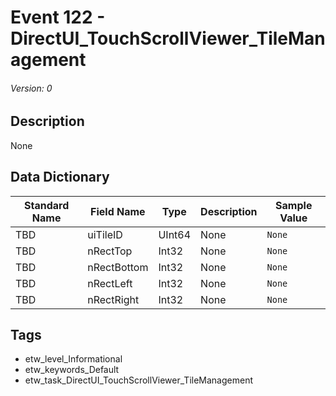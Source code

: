 # Event 122 - DirectUI_TouchScrollViewer_TileManagement
###### Version: 0

## Description
None

## Data Dictionary
|Standard Name|Field Name|Type|Description|Sample Value|
|---|---|---|---|---|
|TBD|uiTileID|UInt64|None|`None`|
|TBD|nRectTop|Int32|None|`None`|
|TBD|nRectBottom|Int32|None|`None`|
|TBD|nRectLeft|Int32|None|`None`|
|TBD|nRectRight|Int32|None|`None`|

## Tags
* etw_level_Informational
* etw_keywords_Default
* etw_task_DirectUI_TouchScrollViewer_TileManagement